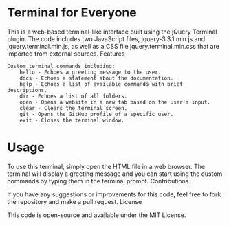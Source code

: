 # Terminal for Everyone

This is a web-based terminal-like interface built using the jQuery Terminal plugin. The code includes two JavaScript files, jquery-3.3.1.min.js and jquery.terminal.min.js, as well as a CSS file jquery.terminal.min.css that are imported from external sources.
Features

    Custom terminal commands including:
        hello - Echoes a greeting message to the user.
        docs - Echoes a statement about the documentation.
        help - Echoes a list of available commands with brief descriptions.
        dir - Echoes a list of all folders.
        open - Opens a website in a new tab based on the user's input.
        clear - Clears the terminal screen.
        git - Opens the GitHub profile of a specific user.
        exit - Closes the terminal window.

# Usage

To use this terminal, simply open the HTML file in a web browser. The terminal will display a greeting message and you can start using the custom commands by typing them in the terminal prompt.
Contributions

If you have any suggestions or improvements for this code, feel free to fork the repository and make a pull request.
License

This code is open-source and available under the MIT License.

